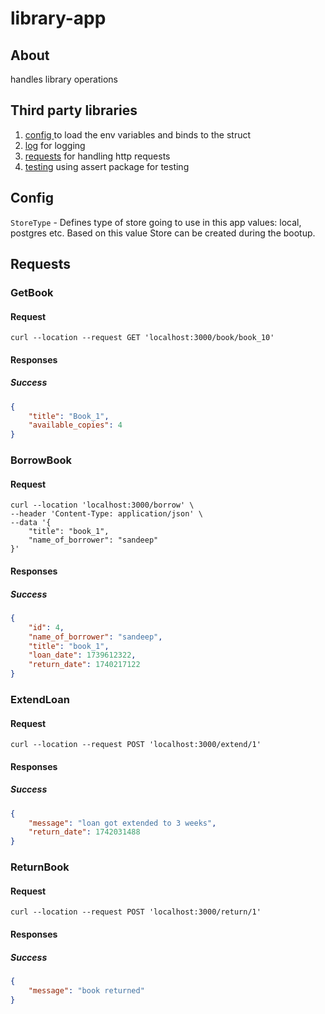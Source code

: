 # library-app

## About
handles library operations

## Third party libraries

1) [config ](github.com/kelseyhightower/envconfig) to load the env variables and binds to the struct
2) [log](go.uber.org/zap) for logging
3) [requests](https://github.com/gin-gonic/gin) for handling http requests
4) [testing](github.com/stretchr/testify/assert) using assert package for testing

## Config

`StoreType` - Defines type of store going to use in this app values: local, postgres etc. Based on this value Store can be created during the bootup.

## Requests

### GetBook

#### Request

```
curl --location --request GET 'localhost:3000/book/book_10'
```

#### Responses

##### Success
```json
{
    "title": "Book_1",
    "available_copies": 4
}
```

### BorrowBook

#### Request

```
curl --location 'localhost:3000/borrow' \
--header 'Content-Type: application/json' \
--data '{
    "title": "book_1",
    "name_of_borrower": "sandeep"
}'
```

#### Responses

##### Success
```json
{
    "id": 4,
    "name_of_borrower": "sandeep",
    "title": "book_1",
    "loan_date": 1739612322,
    "return_date": 1740217122
}
```

### ExtendLoan

#### Request

```
curl --location --request POST 'localhost:3000/extend/1'
```

#### Responses

##### Success
```json
{
    "message": "loan got extended to 3 weeks",
    "return_date": 1742031488
}
```

### ReturnBook

#### Request

```
curl --location --request POST 'localhost:3000/return/1'
```

#### Responses

##### Success
```json
{
    "message": "book returned"
}
```
